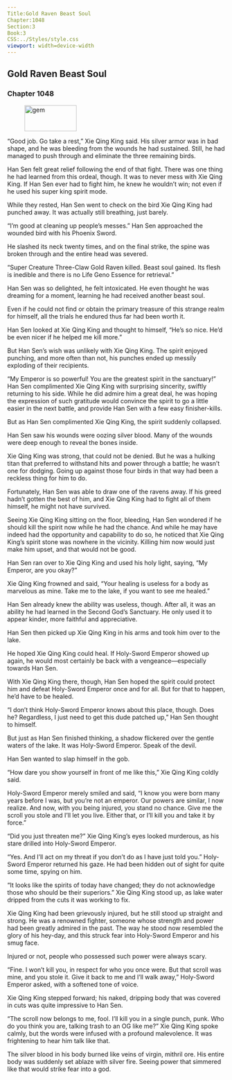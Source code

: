 ```yaml
---
Title:Gold Raven Beast Soul 
Chapter:1048 
Section:3 
Book:3 
CSS:../Styles/style.css 
viewport: width=device-width
---
```

  
## Gold Raven Beast Soul
### Chapter 1048
  
<figure>
	<img src="../Images/gem.gif" alt="gem" id="gem" width="120" height="60" />
</figure>
  

  
“Good job. Go take a rest,” Xie Qing King said. His silver armor was in bad shape, and he was bleeding from the wounds he had sustained. Still, he had managed to push through and eliminate the three remaining birds.

Han Sen felt great relief following the end of that fight. There was one thing he had learned from this ordeal, though. It was to never mess with Xie Qing King. If Han Sen ever had to fight him, he knew he wouldn’t win; not even if he used his super king spirit mode.

While they rested, Han Sen went to check on the bird Xie Qing King had punched away. It was actually still breathing, just barely.

“I’m good at cleaning up people’s messes.” Han Sen approached the wounded bird with his Phoenix Sword.

He slashed its neck twenty times, and on the final strike, the spine was broken through and the entire head was severed.

“Super Creature Three-Claw Gold Raven killed. Beast soul gained. Its flesh is inedible and there is no Life Geno Essence for retrieval.”

Han Sen was so delighted, he felt intoxicated. He even thought he was dreaming for a moment, learning he had received another beast soul.

Even if he could not find or obtain the primary treasure of this strange realm for himself, all the trials he endured thus far had been worth it.

Han Sen looked at Xie Qing King and thought to himself, “He’s so nice. He’d be even nicer if he helped me kill more.”

But Han Sen’s wish was unlikely with Xie Qing King. The spirit enjoyed punching, and more often than not, his punches ended up messily exploding of their recipients.

“My Emperor is so powerful! You are the greatest spirit in the sanctuary!” Han Sen complimented Xie Qing King with surprising sincerity, swiftly returning to his side. While he did admire him a great deal, he was hoping the expression of such gratitude would convince the spirit to go a little easier in the next battle, and provide Han Sen with a few easy finisher-kills.

But as Han Sen complimented Xie Qing King, the spirit suddenly collapsed.

Han Sen saw his wounds were oozing silver blood. Many of the wounds were deep enough to reveal the bones inside.

Xie Qing King was strong, that could not be denied. But he was a hulking titan that preferred to withstand hits and power through a battle; he wasn’t one for dodging. Going up against those four birds in that way had been a reckless thing for him to do.

Fortunately, Han Sen was able to draw one of the ravens away. If his greed hadn’t gotten the best of him, and Xie Qing King had to fight all of them himself, he might not have survived.

Seeing Xie Qing King sitting on the floor, bleeding, Han Sen wondered if he should kill the spirit now while he had the chance. And while he may have indeed had the opportunity and capability to do so, he noticed that Xie Qing King’s spirit stone was nowhere in the vicinity. Killing him now would just make him upset, and that would not be good.

Han Sen ran over to Xie Qing King and used his holy light, saying, “My Emperor, are you okay?”

Xie Qing King frowned and said, “Your healing is useless for a body as marvelous as mine. Take me to the lake, if you want to see me healed.”

Han Sen already knew the ability was useless, though. After all, it was an ability he had learned in the Second God’s Sanctuary. He only used it to appear kinder, more faithful and appreciative.

Han Sen then picked up Xie Qing King in his arms and took him over to the lake.

He hoped Xie Qing King could heal. If Holy-Sword Emperor showed up again, he would most certainly be back with a vengeance—especially towards Han Sen.

With Xie Qing King there, though, Han Sen hoped the spirit could protect him and defeat Holy-Sword Emperor once and for all. But for that to happen, he’d have to be healed.

“I don’t think Holy-Sword Emperor knows about this place, though. Does he? Regardless, I just need to get this dude patched up,” Han Sen thought to himself.

But just as Han Sen finished thinking, a shadow flickered over the gentle waters of the lake. It was Holy-Sword Emperor. Speak of the devil.

Han Sen wanted to slap himself in the gob.

“How dare you show yourself in front of me like this,” Xie Qing King coldly said.

Holy-Sword Emperor merely smiled and said, “I know you were born many years before I was, but you’re not an emperor. Our powers are similar, I now realize. And now, with you being injured, you stand no chance. Give me the scroll you stole and I’ll let you live. Either that, or I’ll kill you and take it by force.”

“Did you just threaten me?” Xie Qing King’s eyes looked murderous, as his stare drilled into Holy-Sword Emperor.

“Yes. And I’ll act on my threat if you don’t do as I have just told you.” Holy-Sword Emperor returned his gaze. He had been hidden out of sight for quite some time, spying on him.

“It looks like the spirits of today have changed; they do not acknowledge those who should be their superiors.” Xie Qing King stood up, as lake water dripped from the cuts it was working to fix.

Xie Qing King had been grievously injured, but he still stood up straight and strong. He was a renowned fighter, someone whose strength and power had been greatly admired in the past. The way he stood now resembled the glory of his hey-day, and this struck fear into Holy-Sword Emperor and his smug face.

Injured or not, people who possessed such power were always scary.

“Fine. I won’t kill you, in respect for who you once were. But that scroll was mine, and you stole it. Give it back to me and I’ll walk away,” Holy-Sword Emperor asked, with a softened tone of voice.

Xie Qing King stepped forward; his naked, dripping body that was covered in cuts was quite impressive to Han Sen.

“The scroll now belongs to me, fool. I’ll kill you in a single punch, punk. Who do you think you are, talking trash to an OG like me?” Xie Qing King spoke calmly, but the words were infused with a profound malevolence. It was frightening to hear him talk like that.

The silver blood in his body burned like veins of virgin, mithril ore. His entire body was suddenly set ablaze with silver fire. Seeing power that simmered like that would strike fear into a god.